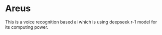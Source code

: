 # Areus
This is a voice recognition based ai which is using deepseek r-1 model for its computing power.
